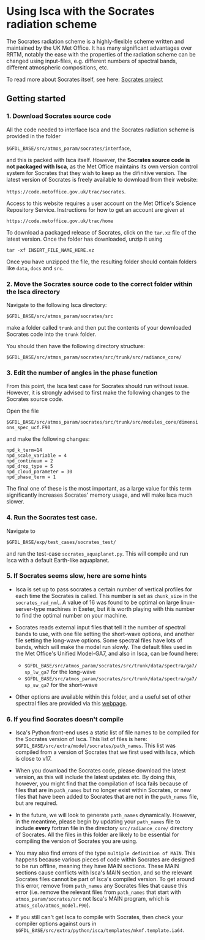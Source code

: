 # Using Isca with the Socrates radiation scheme

The Socrates radiation scheme is a highly-flexible scheme written and maintained by the UK Met Office. It has many significant advantages over RRTM, notably the ease with the properties of the radiation scheme can be changed using input-files, e.g. different numbers of spectral bands, different atmospheric compositions, etc. 

To read more about Socrates itself, see here:
[Socrates project](https://code.metoffice.gov.uk/trac/socrates)


## Getting started

### 1. Download Socrates source code

All the code needed to interface Isca and the Socrates radiation scheme is provided in the folder 

`$GFDL_BASE/src/atmos_param/socrates/interface`,

and this is packed with Isca itself. However, the **Socrates source code is not packaged with Isca**, as the Met Office maintains its own version control system for Socrates that they wish to keep as the difinitive version. The latest version of Socrates is freely available to download from their website:

`https://code.metoffice.gov.uk/trac/socrates`.

Access to this website requires a user account on the Met Office's Science Repository Service. Instructions for how to get an account are given at 

`https://code.metoffice.gov.uk/trac/home`

To download a packaged release of Socrates, click on the `tar.xz` file of the latest version. Once the folder has downloaded, unzip it using

`tar -xf INSERT_FILE_NAME_HERE.xz`

Once you have unzipped the file, the resulting folder should contain folders like `data`, `docs` and `src`. 

### 2. Move the Socrates source code to the correct folder within the Isca directory

Navigate to the following Isca directory:

`$GFDL_BASE/src/atmos_param/socrates/src`

make a folder called `trunk` and then put the contents of your downloaded Socrates code into the `trunk` folder.

You should then have the following directory structure:

`$GFDL_BASE/src/atmos_param/socrates/src/trunk/src/radiance_core/`

### 3. Edit the number of angles in the phase function

From this point, the Isca test case for Socrates should run without issue. However, it is strongly advised to first make the following changes to the Socrates source code.

Open the file

`$GFDL_BASE/src/atmos_param/socrates/src/trunk/src/modules_core/dimensions_spec_ucf.F90`

and make the following changes:

```
npd_k_term=14
npd_scale_variable = 4
npd_continuum = 2
npd_drop_type = 5
npd_cloud_parameter = 30
npd_phase_term = 1
```

The final one of these is the most important, as a large value for this term significantly increases Socrates' memory usage, and will make Isca much slower. 

### 4. Run the Socrates test case.

Navigate to 

`$GFDL_BASE/exp/test_cases/socrates_test/` 

and run the test-case `socrates_aquaplanet.py`. This will compile and run Isca with a default Earth-like aquaplanet.


### 5. If Socrates seems slow, here are some hints

* Isca is set up to pass socrates a certain number of vertical profiles for each time the Socrates is called. This number is set as `chunk_size` in the `socrates_rad_nml`. A value of 16 was found to be optimal on large linux-server-type machines in Exeter, but it is worth playing with this number to find the optimal number on your machine.

* Socrates reads external input files that tell it the number of spectral bands to use, with one file setting the short-wave options, and another file setting the long-wave options. Some spectral files have lots of bands, which will make the model run slowly. The default files used in the Met Office's Unified Model-GA7, and also in Isca, can be found here:
	* `$GFDL_BASE/src/atmos_param/socrates/src/trunk/data/spectra/ga7/sp_lw_ga7` for the long-wave
	* `$GFDL_BASE/src/atmos_param/socrates/src/trunk/data/spectra/ga7/sp_sw_ga7` for the short-wave
* Other options are available within this folder, and a useful set of other spectral files are provided via this [webpage](https://simplex.giss.nasa.gov/gcm/ROCKE-3D/).

### 6. If you find Socrates doesn't compile

* Isca's Python front-end uses a static list of file names to be compiled for the Socrates version of Isca. This list of files is here: `$GFDL_BASE/src/extra/model/socrates/path_names`. This list was compiled from a version of Socrates that we first used with Isca, which is close to v17.

* When you download the Socrates code, please download the latest version, as this will include the latest updates etc. By doing this, however, you might find that the compilation of Isca fails because of files that are in `path_names` but no longer exist within Socrates, or new files that have been added to Socrates that are not in the `path_names` file, but are required.

* In the future, we will look to generate `path_names` dynamically. However, in the meantime, please begin by updating your `path_names` file to include **every** fortran file in the directory `src/radiance_core/` directory of Socrates. All the files in this folder are likely to be essential for compiling the version of Socrates you are using.

* You may also find errors of the type `multiple definition of MAIN`. This happens because various pieces of code within Socrates are designed to be run offline, meaning they have MAIN sections. These MAIN sections cause conflicts with Isca's MAIN section, and so the relevant Socrates files cannot be part of Isca's compiled version. To get around this error, remove from `path_names` any Socrates files that cause this error (i.e. remove the relevant files from `path_names` that start with `atmos_param/socrates/src` not Isca's MAIN program, which is `atmos_solo/atmos_model.F90`).

* If you still can't get Isca to compile with Socrates, then check your compiler options against ours in `$GFDL_BASE/src/extra/python/isca/templates/mkmf.template.ia64`.


	
